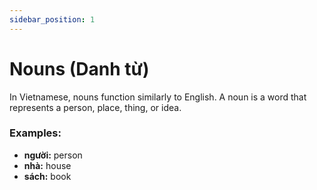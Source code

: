```yaml
---
sidebar_position: 1
---
```


# Nouns (Danh từ)

In Vietnamese, nouns function similarly to English. A noun is a word that represents a person, place, thing, or idea.

### Examples:
- **người:** person
- **nhà:** house
- **sách:** book